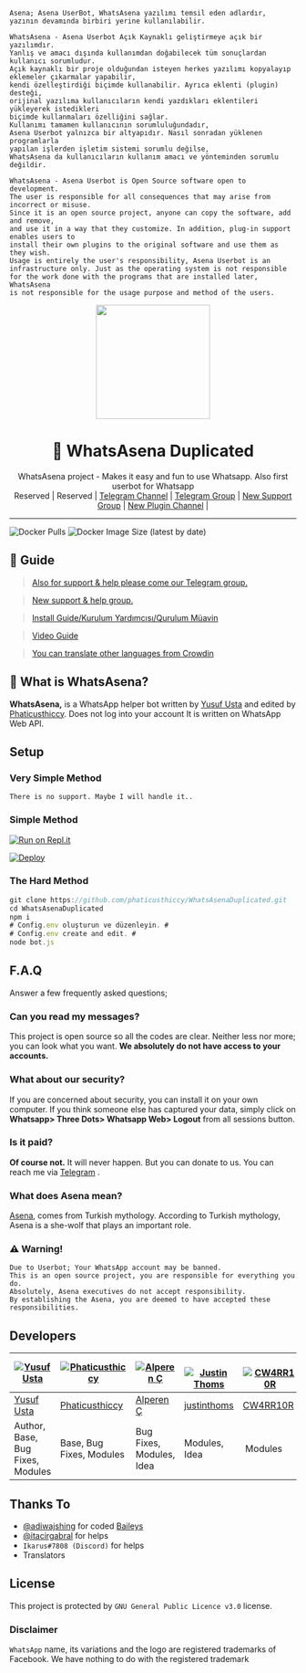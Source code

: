```
Asena; Asena UserBot, WhatsAsena yazılımı temsil eden adlardır, yazının devamında birbiri yerine kullanılabilir.

WhatsAsena - Asena Userbot Açık Kaynaklı geliştirmeye açık bir yazılımdır. 
Yanlış ve amacı dışında kullanımdan doğabilecek tüm sonuçlardan kullanıcı sorumludur. 
Açık kaynaklı bir proje olduğundan isteyen herkes yazılımı kopyalayıp eklemeler çıkarmalar yapabilir,
kendi özelleştirdiği biçimde kullanabilir. Ayrıca eklenti (plugin) desteği, 
orijinal yazılıma kullanıcıların kendi yazdıkları eklentileri yükleyerek istedikleri 
biçimde kullanmaları özelliğini sağlar.
Kullanımı tamamen kullanıcının sorumluluğundadır, 
Asena Userbot yalnızca bir altyapıdır. Nasıl sonradan yüklenen programlarla 
yapılan işlerden işletim sistemi sorumlu değilse, 
WhatsAsena da kullanıcıların kullanım amacı ve yönteminden sorumlu değildir.

WhatsAsena - Asena Userbot is Open Source software open to development. 
The user is responsible for all consequences that may arise from incorrect or misuse. 
Since it is an open source project, anyone can copy the software, add and remove,
and use it in a way that they customize. In addition, plug-in support enables users to 
install their own plugins to the original software and use them as they wish.
Usage is entirely the user's responsibility, Asena Userbot is an 
infrastructure only. Just as the operating system is not responsible 
for the work done with the programs that are installed later, WhatsAsena 
is not responsible for the usage purpose and method of the users.
```

<div align="center">
  <img src="https://i.hizliresim.com/mm1NBs.jpg" width="200" height="200">
  <h1>🐺 WhatsAsena Duplicated</h1>
</div>
<p align="center">
    WhatsAsena project - Makes it easy and fun to use Whatsapp. Also first userbot for Whatsapp
    <br>
        Reserved |
        Reserved |
        <a href="https://t.me/WHATSASENA">Telegram Channel</a> |
        <a href="https://t.me/AsenaSupport">Telegram Group</a> |
        <a href="https://t.me/unofficialasena">New Support Group</a> |
        <a href="https://t.me/unofficialplugin">New Plugin Channel</a> |
    <br>
</p>

----
![Docker Pulls](https://img.shields.io/docker/pulls/fusuf/whatsasena?style=flat-square) ![Docker Image Size (latest by date)](https://img.shields.io/docker/image-size/fusuf/whatsasena?style=flat-square)

## 📢 Guide
> [Also for support & help please come our Telegram group.](https://t.me/AsenaSupport)

> [New support & help group.](https://t.me/unofficialasena)

> [Install Guide/Kurulum Yardımcısı/Qurulum Müavin](https://github.com/phaticusthiccy/WhatsAsenaDuplicated/wiki)

> [Video Guide](https://www.youtube.com/watch?v=029KmetlKPU)

> [You can translate other languages from Crowdin](https://crowdin.com/project/whatsasena)

## 🔎 What is WhatsAsena?
**WhatsAsena,** is a WhatsApp helper bot written by [Yusuf Usta](https://github.com/Quiec) and edited by [Phaticusthiccy](https://github.com/phaticusthiccy). Does not log into your account It is written on WhatsApp Web API.

## Setup
### Very Simple Method
`There is no support. Maybe I will handle it..`

### Simple Method
[![Run on Repl.it](https://repl.it/badge/github/quiec/whatsasena)](https://repl.it/@phaticusthiccy/WhatsAsena-QR)

[![Deploy](https://www.herokucdn.com/deploy/button.svg)](https://heroku.com/deploy?template=https://github.com/phaticusthiccy/WhatsAsenaDuplicated)

### The Hard Method
```js
git clone https://github.com/phaticusthiccy/WhatsAsenaDuplicated.git
cd WhatsAsenaDuplicated
npm i
# Config.env oluşturun ve düzenleyin. #
# Config.env create and edit. #
node bot.js
```

## F.A.Q
Answer a few frequently asked questions;
### Can you read my messages?
This project is open source so all the codes are clear. Neither less nor more; you can look what you want. **We absolutely do not have access to your accounts.**

### What about our security?
If you are concerned about security, you can install it on your own computer. If you think someone else has captured your data, simply click on **Whatsapp> Three Dots> Whatsapp Web> Logout** from all sessions button.

### Is it paid?
**Of course not.** It will never happen. But you can donate to us. You can reach me via [Telegram](https://t.me/fusuf) .

### What does Asena mean?
[Asena](https://tr.wikipedia.org/wiki/Asena), comes from Turkish mythology. According to Turkish mythology, Asena is a she-wolf that plays an important role.

### ⚠️ Warning! 
```
Due to Userbot; Your WhatsApp account may be banned.
This is an open source project, you are responsible for everything you do. 
Absolutely, Asena executives do not accept responsibility.
By establishing the Asena, you are deemed to have accepted these responsibilities.
```

## Developers

[![Yusuf Usta](https://github.com/quiec.png?size=100)](https://quiec.tech) | [![Phaticusthiccy](https://github.com/phaticusthiccy.png?size=100)](https://github.com/phaticusthiccy) | [![Alperen Ç](https://github.com/xacnio.png?size=100)](https://github.com/xacnio) | [![Justin Thoms](https://github.com/justinthoms.png?size=100)](https://github.com/justinthoms) | [![CW4RR10R](https://github.com/CW4RR10R.png?size=100)](https://github.com/CW4RR10R)
----|----|----|----|----
[Yusuf Usta](https://t.me/fusuf) | [Phaticusthiccy](https://github.com/phaticusthiccy) | [Alperen Ç](https://t.me/xacnio) | [justinthoms](https://t.me/Mr_justinthomas) | [CW4RR10R](https://github.com/CW4RR10R)
Author, Base, Bug Fixes, Modules | Base, Bug Fixes, Modules | Bug Fixes, Modules, Idea | Modules, Idea | Modules

## Thanks To
- [@adiwajshing](https://github.com/adiwajshing) for coded [Baileys](https://github.com/adiwajshing/Baileys) 
- [@itacirgabral](https://github.com/itacirgabral) for helps
- `Ikarus#7808 (Discord)` for helps
- Translators

## License
This project is protected by `GNU General Public Licence v3.0` license.

### Disclaimer
`WhatsApp` name, its variations and the logo are registered trademarks of Facebook. We have nothing to do with the registered trademark
